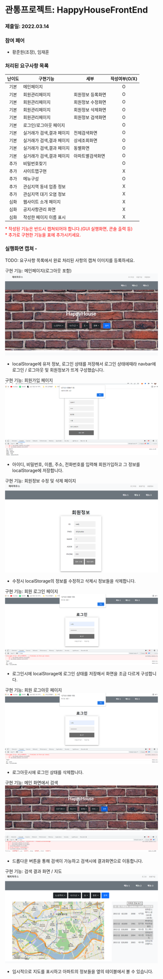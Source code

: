 # 관통프로젝트: HappyHouseFrontEnd
### 제출일: 2022.03.14

### 참여 페어
- 황준원(조장), 임재훈

### 처리된 요구사항 목록
  
|난이도|구현기능|세부|작성여부(O/X)|
|:---:|---|---|:---:|
|기본|메인페이지||O|
|기본|회원관리페이지|회원정보 등록화면|O|
|기본|회원관리페이지|회원정보 수정화면|O|
|기본|회원관리페이지|회원정보 삭제화면|O|
|기본|회원관리페이지|회원정보 검색화면|O|
|기본|로그인/로그아웃 페이지||O|
|기본|실거래가 검색,결과 페이지|전체검색화면|O|
|기본|실거래가 검색,결과 페이지|상세조회화면|O|
|기본|실거래가 검색,결과 페이지|동별화면|O|
|기본|실거래가 검색,결과 페이지|아파트별검색화면|O|
|추가|비밀번호찾기||O|
|추가|사이트맵구현||X|
|추가|메뉴구성||O|
|추가|관심지역 동네 업종 정보||X|
|추가|관심지역 대기 오염 정보||X|
|심화|웹사이트 소개 페이지||X|
|심화|공지사항관리 화면||X|
|심화|작성한 페이지 이름 표시||X|
<span style="color:red">
* 작성된 기능은 반드시 캡쳐되어야 합니다.(GUI 실행화면, 콘솔 출력 등)<br>
* 추가로 구현한 기능을 표에 추가시키세요.
</span>

### 실행화면 캡쳐 - 
TODO: 요구사항 목록에서 완료 처리된 사항의 캡쳐 이미지를 등록하세요.

구현 기능: 메인페이지(로그아웃 포함)
![실행화면캡쳐](./assets/capture/main.png)
- localStorage에 유저 정보, 로그인 상태를 저장해서 로그인 상태에때라 navbar에 로그인 / 로그아웃 및 회원정보가 뜨게 구성했습니다.

구현 기능: 회원가입 페이지
![실행화면캡쳐](./assets/capture/regist.png)
- 아이디, 비밀번호, 이름, 주소, 전화번호를 입력해 회원가입하고 그 정보를 localStorage에 저장합니다.

구현 기능: 회원정보 수정 및 삭제 페이지
![실행화면캡쳐](./assets/capture/userInfo.png)
- 수정시 localStorage의 정보를 수정하고 삭제시 정보들을 삭제합니다.

구현 기능: 회원 로그인 페이지
![실행화면캡쳐](./assets/capture/login.png)
- 로그인시에 localStorage에 로그인 상태를 저장해서 화면을 조금 다르게 구성합니다.

구현 기능: 회원 로그아웃 페이지
![실행화면캡쳐](./assets/capture/login.png)
- 로그아웃시에 로그인 상태를 삭제합니다.

구현 기능: 메인 화면에서 검색
![실행화면캡쳐](./assets/capture/search.png)
- 드롭다운 버튼을 통해 검색이 가능하고 검색시에 결과화면으로 이동합니다.

구현 기능: 검색 결과 화면 / 지도
![실행화면캡쳐](./assets/capture/result.png)
- 임시적으로 지도를 표시하고 아파트의 정보들을 옆의 테이블에서 볼 수 있습니다.
